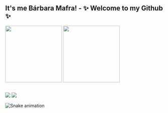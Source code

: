 ## It's me Bárbara Mafra! - ✨ Welcome to my Github ✨

<div>
<img height= "180em" src="https://github-readme-stats.vercel.app/api?username=Barbmafra&show_icons=true&theme=onedark&include_all_commits=true&count_private=true"/>
<img height= "180em" src="https://github-readme-stats.vercel.app/api/top-langs/?username=Barbmafra&layout=compact&langs_counts=16&theme=onedark"/>
</div>

##

<div> 
  <a href = "mailto:barbaramafra123@hotmail.com"><img src="https://img.shields.io/badge/Microsoft_Outlook-0078D4?style=for-the-badge&logo=microsoft-outlook&logoColor=white" target="_blank"></a>
  <a href="https://www.linkedin.com/in/bmafra/" target="_blank"><img src="https://img.shields.io/badge/-LinkedIn-%230077B5?style=for-the-badge&logo=linkedin&logoColor=white" target="_blank"></a> 

![Snake animation](https://github.com/Barbmafra/Barbmafra/blob/main/.github/workflows/cobrinha.yml)
  
</div>

